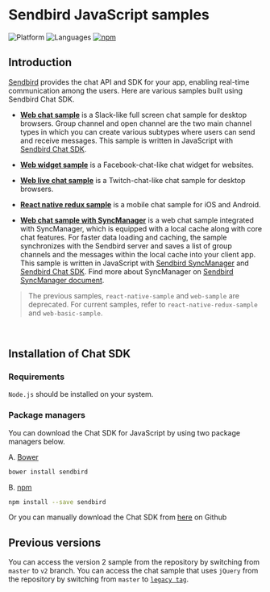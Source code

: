 # Sendbird JavaScript samples
![Platform](https://img.shields.io/badge/platform-JAVASCRIPT-orange.svg)
![Languages](https://img.shields.io/badge/language-JAVASCRIPT-orange.svg)
[![npm](https://img.shields.io/npm/v/sendbird.svg?style=popout&colorB=red)](https://www.npmjs.com/package/sendbird)

## Introduction

[Sendbird](https://sendbird.com) provides the chat API and SDK for your app, enabling real-time communication among the users. Here are various samples built using Sendbird Chat SDK.

- [**Web chat sample**](https://github.com/sendbird/SendBird-JavaScript/tree/master/web-basic-sample) is a Slack-like full screen chat sample for desktop browsers. Group channel and open channel are the two main channel types in which you can create various subtypes where users can send and receive messages. This sample is written in JavaScript with [Sendbird Chat SDK](https://github.com/sendbird/SendBird-SDK-JavaScript).

- [**Web widget sample**](https://github.com/sendbird/SendBird-JavaScript/tree/master/web-widget) is a Facebook-chat-like chat widget for websites.
 
- [**Web live chat sample**](https://github.com/sendbird/SendBird-JavaScript/tree/master/web-live-chat) is a Twitch-chat-like chat sample for desktop browsers.

- [**React native redux sample**](https://github.com/sendbird/SendBird-JavaScript/tree/master/react-native-redux-sample) is a mobile chat sample for iOS and Android.

- [**Web chat sample with SyncManager**](https://github.com/sendbird/SendBird-JavaScript/tree/master/web-basic-sample-syncmanager) is a web chat sample integrated with SyncManager, which is equipped with a local cache along with core chat features. For faster data loading and caching, the sample synchronizes with the Sendbird server and saves a list of group channels and the messages within the local cache into your client app. This sample is written in JavaScript with [Sendbird SyncManager](https://github.com/sendbird/sendbird-syncmanager-javascript) and [Sendbird Chat SDK](https://github.com/sendbird/SendBird-SDK-JavaScript). Find more about SyncManager on [Sendbird SyncManager document](https://docs.sendbird.com/javascript/sync_manager_getting_started).

> The previous samples, `react-native-sample` and `web-sample` are deprecated. For current samples, refer to `react-native-redux-sample` and `web-basic-sample`.

<br/>

## Installation of Chat SDK

### Requirements

`Node.js` should be installed on your system.

### Package managers

You can download the Chat SDK for JavaScript by using two package managers below.

A. [Bower](https://bower.io/)

```bash
bower install sendbird
```

B. [npm](https://www.npmjs.com/package/sendbird)

```bash
npm install --save sendbird
```

Or you can manually download the Chat SDK from [here](https://github.com/sendbird/SendBird-SDK-JavaScript) on Github

## Previous versions

You can access the version 2 sample from the repository by switching from `master` to `v2` branch.
You can access the chat sample that uses `jQuery` from the repository by switching from `master` to [`legacy tag`](https://github.com/sendbird/SendBird-JavaScript/tree/Legacy(WebBasic)).   
